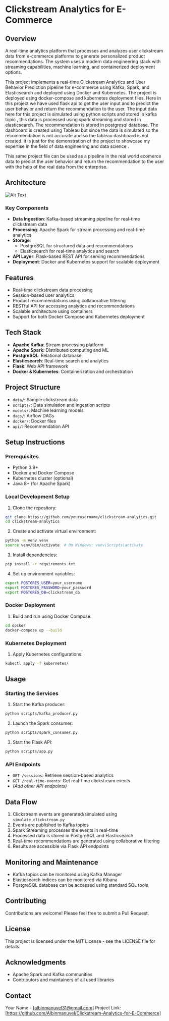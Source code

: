 # Clickstream Analytics for E-Commerce

## Overview
A real-time analytics platform that processes and analyzes user clickstream data from e-commerce platforms to generate personalized product recommendations. The system uses a modern data engineering stack with streaming capabilities, machine learning, and containerized deployment options.

This project implements a real-time Clickstream Analytics and User Behavior Prediction pipeline for e-commerce using Kafka, Spark, and Elasticsearch and deployed using Docker and Kubernetes. The project is deployed using docker-compose and kubernetes deployment files. Here in this project we have used flask api to get the user input and to predict the user behavior and return the recommendation to the user. The input data here for this project is simulated using python scripts and stored in kafka topic , this data is processed using spark streaming and stored in elasticsearch. The recommendation is stored in postgresql database. The dashboard is created using Tableau but since the data is simulated so the recommendation is not accurate and so the tableau dashboard is not created. it is just for the demonstration of the project to showcase my expertise in the field of data engineering and data science . 

This same project file can be used as a pipeline in the real world ecomerce data to predict the user behavior and return the recommendation to the user with the help of the real data from the enterprise.

## Architecture
![Alt Text](https://github.com/Albinmanuvel/Clickstream-Analytics-for-E-Commerce/blob/main/images/Architecture.png?raw=true)



### Key Components
- **Data Ingestion**: Kafka-based streaming pipeline for real-time clickstream data
- **Processing**: Apache Spark for stream processing and real-time analytics
- **Storage**: 
  - PostgreSQL for structured data and recommendations
  - Elasticsearch for real-time analytics and search
- **API Layer**: Flask-based REST API for serving recommendations
- **Deployment**: Docker and Kubernetes support for scalable deployment

## Features
- Real-time clickstream data processing
- Session-based user analytics
- Product recommendations using collaborative filtering
- RESTful API for accessing analytics and recommendations
- Scalable architecture using containers
- Support for both Docker Compose and Kubernetes deployment

## Tech Stack
- **Apache Kafka**: Stream processing platform
- **Apache Spark**: Distributed computing and ML
- **PostgreSQL**: Relational database
- **Elasticsearch**: Real-time search and analytics
- **Flask**: Web API framework
- **Docker & Kubernetes**: Containerization and orchestration

## Project Structure
- `data/`: Sample clickstream data
- `scripts/`: Data simulation and ingestion scripts
- `models/`: Machine learning models
- `dags/`: Airflow DAGs
- `docker/`: Docker files
- `api/`: Recommendation API

## Setup Instructions

### Prerequisites
- Python 3.9+
- Docker and Docker Compose
- Kubernetes cluster (optional)
- Java 8+ (for Apache Spark)

### Local Development Setup

1. Clone the repository:

```bash
git clone https://github.com/yourusername/clickstream-analytics.git
cd clickstream-analytics
```

2. Create and activate virtual environment:
```bash
python -m venv venv
source venv/bin/activate  # On Windows: venv\Scripts\activate
```

3. Install dependencies:
```bash
pip install -r requirements.txt
```

4. Set up environment variables:
```bash
export POSTGRES_USER=your_username
export POSTGRES_PASSWORD=your_password
export POSTGRES_DB=clickstream_db
```

### Docker Deployment

1. Build and run using Docker Compose:
```bash
cd docker
docker-compose up --build
```

### Kubernetes Deployment

1. Apply Kubernetes configurations:
```bash
kubectl apply -f kubernetes/
```

## Usage

### Starting the Services

1. Start the Kafka producer:
```bash
python scripts/kafka_producer.py
```

2. Launch the Spark consumer:
```bash
python scripts/spark_consumer.py
```

3. Start the Flask API:
```bash
python scripts/app.py
```

### API Endpoints

- `GET /sessions`: Retrieve session-based analytics
- `GET /real-time-events`: Get real-time clickstream events
- *(Add other API endpoints)*

## Data Flow

1. Clickstream events are generated/simulated using `simulate_clickstream.py`
2. Events are published to Kafka topics
3. Spark Streaming processes the events in real-time
4. Processed data is stored in PostgreSQL and Elasticsearch
5. Real-time recommendations are generated using collaborative filtering
6. Results are accessible via Flask API endpoints

## Monitoring and Maintenance

- Kafka topics can be monitored using Kafka Manager
- Elasticsearch indices can be monitored via Kibana
- PostgreSQL database can be accessed using standard SQL tools

## Contributing
Contributions are welcome! Please feel free to submit a Pull Request.

## License
This project is licensed under the MIT License - see the LICENSE file for details.

## Acknowledgments
- Apache Spark and Kafka communities
- Contributors and maintainers of all used libraries

## Contact
Your Name - [albinmanuvel31@gmail.com]
Project Link: [https://github.com/Albinmanuvel/Clickstream-Analytics-for-E-Commerce]
